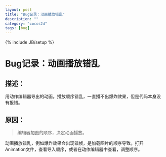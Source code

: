```yaml
---
layout: post
title: "Bug记录：动画播放错乱"
description: ""
category: "cocos2d"
tags: [bug]
---
```

{% include JB/setup %}

Bug记录：动画播放错乱
=========

描述：
---

用动作编辑器导出的动画，播放顺序错乱，一直播不出爆炸效果，但是代码本身没有报错。

原因：
---

> 编辑器加图的顺序，决定动画播放。

动画播放错乱，例如爆炸效果会出现错帧，是加载图片的顺序导致。打开Animation文件，查看导入顺序，或者在动作编辑器中查看，调整顺序。